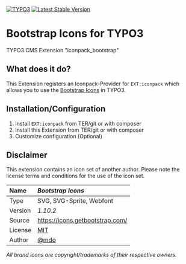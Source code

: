 [![TYPO3](https://img.shields.io/badge/TYPO3-iconpack-%23f49700?style=for-the-badge)](https://extensions.typo3.org/extension/iconpack/)
[![Latest Stable Version](https://img.shields.io/packagist/v/quellenform/t3x-iconpack-bootstrap?style=for-the-badge)](https://packagist.org/packages/quellenform/t3x-iconpack-bootstrap)

# Bootstrap Icons for TYPO3

TYPO3 CMS Extension "iconpack_bootstrap"


## What does it do?

This Extension registers an Iconpack-Provider for `EXT:iconpack` which allows you to use the [Bootstrap Icons](https://icons.getbootstrap.com/) in TYPO3.


## Installation/Configuration

1. Install `EXT:iconpack` from TER/git or with composer
2. Install this Extension from TER/git or with composer
3. Customize configuration (Optional)


## Disclaimer

This extension contains an icon set of another author. Please note the license terms and conditions for the use of the icon set.

| Name    | *Bootstrap Icons*                          |
| :------ | :----------------------------------------- |
| Type    | SVG, SVG-Sprite, Webfont                   |
| Version | *1.10.2*                                   |
| Source  | https://icons.getbootstrap.com/            |
| License | [MIT](https://opensource.org/licenses/MIT) |
| Author  | [@mdo](https://github.com/mdo)             |

*All brand icons are copyright/trademarks of their respective owners.*
